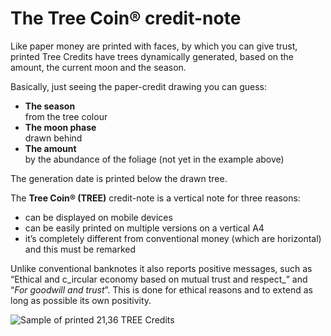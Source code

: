 # The Tree Coin® credit-note

Like paper money are printed with faces, by which you can give trust, printed Tree Credits have trees dynamically generated, based on the amount, the current moon and the season.

Basically, just seeing the paper-credit drawing you can guess:

* **The season**\
  from the tree colour
* **The moon phase**\
  drawn behind
* **The amount**\
  by the abundance of the foliage (not yet in the example above)

The generation date is printed below the drawn tree.

The **Tree Coin® (TREE)** credit-note is a vertical note for three reasons:

* can be displayed on mobile devices
* can be easily printed on multiple versions on a vertical A4
* it’s completely different from conventional money (which are horizontal) and this must be remarked

Unlike conventional banknotes it also reports positive messages, such as “Ethical and c_ircular economy based on mutual trust and respect_” and “_For goodwill and trust_”. This is done for ethical reasons and to extend as long as possible its own positivity.

![​​Sample of printed 21,36 TREE Credits](../.gitbook/assets/immagine.png)
